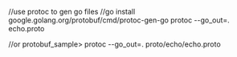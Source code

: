 //use protoc to gen go files
//go install google.golang.org/protobuf/cmd/protoc-gen-go
protoc --go_out=. echo.proto

//or
protobuf_sample> protoc --go_out=. proto/echo/echo.proto